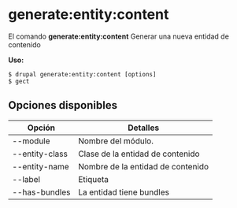 # generate:entity:content
El comando **generate:entity:content** Generar una nueva entidad de contenido

**Uso:**
```
$ drupal generate:entity:content [options] 
$ gect  
```

## Opciones disponibles
Opción | Detalles
-------|-------------
--module | Nombre del módulo.
--entity-class | Clase de la entidad de contenido
--entity-name | Nombre de la entidad de contenido
--label | Etiqueta
--has-bundles | La entidad tiene bundles

